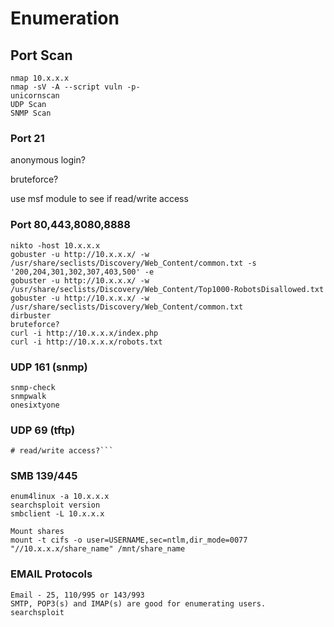 # Enumeration

## Port Scan
```
nmap 10.x.x.x
nmap -sV -A --script vuln -p-
unicornscan
UDP Scan
SNMP Scan
```

### Port 21

anonymous login?

bruteforce?

use msf module to see if read/write access

### Port 80,443,8080,8888
```
nikto -host 10.x.x.x
gobuster -u http://10.x.x.x/ -w /usr/share/seclists/Discovery/Web_Content/common.txt -s '200,204,301,302,307,403,500' -e
gobuster -u http://10.x.x.x/ -w /usr/share/seclists/Discovery/Web_Content/Top1000-RobotsDisallowed.txt
gobuster -u http://10.x.x.x/ -w /usr/share/seclists/Discovery/Web_Content/common.txt
dirbuster
bruteforce?
curl -i http://10.x.x.x/index.php
curl -i http://10.x.x.x/robots.txt
```
### UDP 161 (snmp)

```
snmp-check
snmpwalk
onesixtyone
```

### UDP 69 (tftp)

```
# read/write access?```
```

### SMB 139/445
```
enum4linux -a 10.x.x.x
searchsploit version
smbclient -L 10.x.x.x

Mount shares
mount -t cifs -o user=USERNAME,sec=ntlm,dir_mode=0077 "//10.x.x.x/share_name" /mnt/share_name
```

### EMAIL Protocols
```
Email - 25, 110/995 or 143/993
SMTP, POP3(s) and IMAP(s) are good for enumerating users.
searchsploit
```
